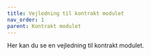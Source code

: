 ```yaml
---
title: Vejledning til kontrakt modulet 
nav_order: 1
parent: Kontrakt modulet
---
```

 
Her kan du se en vejledning til kontrakt modulet.
